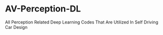 # AV-Perception-DL
All Perception Related Deep Learning Codes That Are Utilized In Self Driving Car Design
